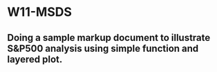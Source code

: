 # W11-MSDS
## Doing a sample markup document to illustrate S&P500 analysis using simple function and layered plot.
